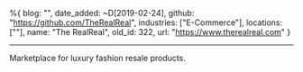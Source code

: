 %{
  blog: "",
  date_added: ~D[2019-02-24],
  github: "https://github.com/TheRealReal",
  industries: ["E-Commerce"],
  locations: [""],
  name: "The RealReal",
  old_id: 322,
  url: "https://www.therealreal.com"
}

---

Marketplace for luxury fashion resale products.
